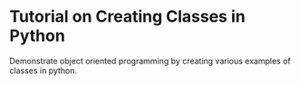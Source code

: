 # Tutorial on Creating Classes in Python

Demonstrate object oriented programming by creating various examples of classes in python.
